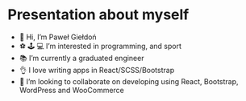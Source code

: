 # Presentation about myself
- 👋 Hi, I’m Paweł Giełdoń
- ⚽ 🕹️ 💻 I’m interested in programming, and sport 
- 📚 I’m currently a graduated engineer
- 👌 I love writing apps in React/SCSS/Bootstrap
- 🤝 I’m looking to collaborate on developing using React, Bootstrap, WordPress and WooCommerce



